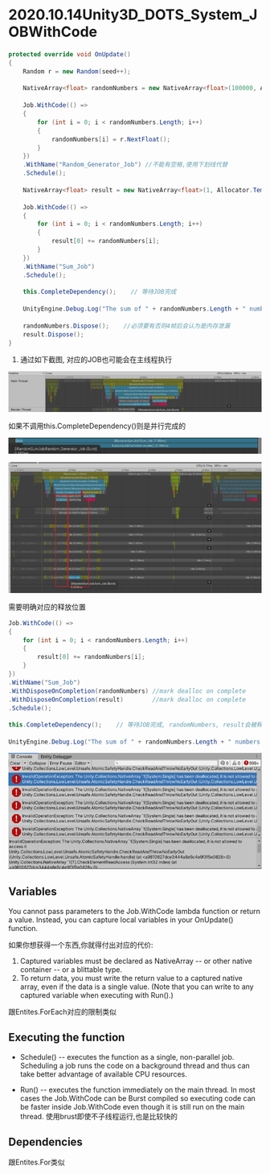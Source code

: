 # 2020.10.14Unity3D_DOTS_System_JOBWithCode

```c#
protected override void OnUpdate()
{
    Random r = new Random(seed++);

    NativeArray<float> randomNumbers = new NativeArray<float>(100000, Allocator.TempJob);

    Job.WithCode(() =>
    {
        for (int i = 0; i < randomNumbers.Length; i++)
        {
            randomNumbers[i] = r.NextFloat();
        }
    })
    .WithName("Random_Generator_Job") //不能有空格,使用下划线代替
    .Schedule();

    NativeArray<float> result = new NativeArray<float>(1, Allocator.TempJob);

    Job.WithCode(() =>
    {
        for (int i = 0; i < randomNumbers.Length; i++)
        {
            result[0] += randomNumbers[i];
        }
    })
    .WithName("Sum_Job")
    .Schedule();

    this.CompleteDependency();    // 等待JOB完成

    UnityEngine.Debug.Log("The sum of " + randomNumbers.Length + " numbers is " + result[0]);

    randomNumbers.Dispose();    //必须要有否则4帧后会认为是内存泄漏
    result.Dispose();
}
```

1. 通过如下截图, 对应的JOB也可能会在主线程执行

![](_v_images/20201014163216620_17947.png)

如果不调用this.CompleteDependency()则是并行完成的

![](_v_images/20201014175618910_10032.png)


![](_v_images/20201014162842416_23620.png)

需要明确对应的释放位置

```c#
Job.WithCode(() =>
{
    for (int i = 0; i < randomNumbers.Length; i++)
    {
        result[0] += randomNumbers[i];
    }
})
.WithName("Sum_Job")
.WithDisposeOnCompletion(randomNumbers) //mark dealloc on complete
.WithDisposeOnCompletion(result)        //mark dealloc on complete
.Schedule();

this.CompleteDependency();    // 等待JOB完成, randomNumbers, result会被释放掉

UnityEngine.Debug.Log("The sum of " + randomNumbers.Length + " numbers is " + result[0]); //error
```
![](_v_images/20201014164429342_2704.png)

## Variables

You cannot pass parameters to the Job.WithCode lambda function or return a value.  Instead, you can capture local variables in your OnUpdate() function.

如果你想获得一个东西,你就得付出对应的代价:

1. Captured variables must be declared as NativeArray -- or other native container -- or a blittable type.
2. To return data, you must write the return value to a captured native array, even if the data is a single value. (Note that you can write to any captured variable when executing with Run().)

跟Entites.ForEach对应的限制类似


## Executing the function

* Schedule() -- executes the function as a single, non-parallel job. Scheduling a job runs the code on a background thread and thus can take better advantage of available CPU resources.

* Run() -- executes the function immediately on the main thread. In most cases the Job.WithCode can be Burst compiled so executing code can be faster inside Job.WithCode even though it is still run on the main thread.
使用brust即使不子线程运行,也是比较快的

## Dependencies

跟Entites.For类似

